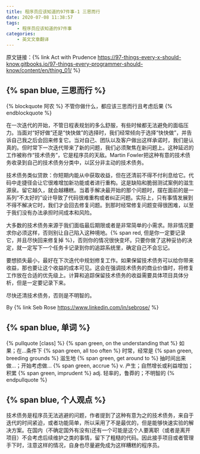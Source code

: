 ```yaml
---
title: 程序员应该知道的97件事-1 三思而行 
date: 2020-07-08 11:38:57
tags: 
	- 程序员应该知道的97件事
categories:
	- 英文文章翻译
---
```

原文链接：{% link Act with Prudence https://97-things-every-x-should-know.gitbooks.io/97-things-every-programmer-should-know/content/en/thing_01/  %}

## {% span blue, 三思而行 %}

{% blockquote 阿农 %}
不管你做什么，都应该三思而行且考虑后果
{% endblockquote %}

在一次迭代的开始，不管日程表规划的多么舒服，有些时候都无法避免的面临压力。当面对“好好做”还是“快快做”的选择时，我们经常倾向于选择“快快做”，并告诉自己我之后会回来修复它。当对自己、团队以及客户做出这样承诺时，我们是认真的。但时常下一次迭代带来了新的问题，我们必须聚焦在新问题上。这种延迟的工作被称作“技术债务”，它是程序员的天敌。Martin Fowler把这种有意的技术债务收录到自己的技术债务分类中，以区分非主动的技术债务。

<!-- more -->

技术债务类似贷款：你短期内能从中获取收益，但在还清前不得不付利息给它。代码中走捷径会让它很难增加新功能或者进行重构。这是缺陷和脆弱测试案例的滋生源泉。留它越久，就会越糟糕。当着手解决最开始的那个问题时，摆在面前的是一系列“不太好的”设计导致了代码很难重构或者纠正问题。实际上，只有事情发展到不得不解决它时，我们才会回去修复问题。到那时经常修复问题变得很困难，以至于我们没有办法承担时间成本和风险。

大多数的技术债务来源于我们面临最后期限或者是非常简单的小需求。除非情况要求你必须这样，否则别让自己陷入这种境地。{% span red, 但是你一定要记录它，并且尽快回来修复掉 %}，否则你的情况很快变坏。只要你做了这种妥协的决定，就一定写下一个任务卡记录到你的追踪系统里，确定自己不会忘记。

要想损失最小，最好在下次迭代中规划修复工作。如果保留技术债务可以给你带来收益，那也要让这个收益的成本可见。这会在强调技术债务的商业价值时，将修复工作放在合适的优先级上。计算和追踪保留技术债务的收益需要具体项目具体分析，但是一定要记录下来。

尽快还清技术债务，否则是不明智的。

By {% link Seb Rose https://www.linkedin.com/in/sebrose/ %}

## {% span blue, 单词 %}
{% pullquote [class] %}
{% span green, on the understanding that %}  如果；在...条件下
{% span green, all too often %}  时常，经常是
{% span green, breeding grounds %}  滋生地
{% span green, get around to %}  抽时间出来做...；开始考虑做...
{% span green, accrue %}  v. 产生；自然增长或利益增加；积累
{% span green, imprudent %} adj. 轻率的，鲁莽的；不明智的
{% endpullquote %}

## {% span blue, 个人观点 %}
技术债务是程序员无法逃避的问题，作者提到了这种有意为之的技术债务，来自于迭代的时间紧迫，或者功能简单，所以采用了不是最优的，但是能够快速实验的解决方案。在国内（不确定国外有没有)还有一个可能是这个人要离职（或者是离开项目）不会考虑后续维护之类的事情，留下了粗糙的代码。因此接手项目或者管理手下时，注意这样的情况，自身也尽量避免成为这样糟糕的程序员。
